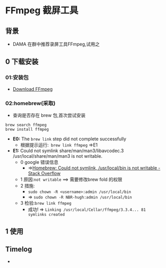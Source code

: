 # FFmpeg  截屏工具

## 背景
- DAMA 在群中推荐录屏工具FFmpeg,试用之

## 0 下载安装

### 01:安装包

- [Download FFmpeg](https://www.ffmpeg.org/download.html)

### 02:homebrew(采取)

- 查询是否存在 brew 包,首次尝试安装

```
brew search ffmpeg
brew install ffmpeg
```

- **E0:** The `brew link` step did not complete successfully
    + 根据提示运行:` brew link ffmpeg` =>E1
- **E1:** Could not symlink share/man/man3/libavcodec.3
/usr/local/share/man/man3 is not writable.
    + 0 google 错误信息
        * =>[Homebrew: Could not symlink, /usr/local/bin is not writable - Stack Overflow](https://stackoverflow.com/questions/26647412/homebrew-could-not-symlink-usr-local-bin-is-not-writable)
    + 1 原因:`not writable` ==> 需要修改brew fold 的权限
    + 2 措施:
        * `sudo chown -R <username>:admin /usr/local/bin`
        * => `sudo chown -R NBR-hugh:admin /usr/local/bin`
    + 3 检验:`brew link ffmpeg`
        * 成功! => `Linking /usr/local/Cellar/ffmpeg/3.3.4... 81 symlinks created`

## 1 使用


## Timelog
- 